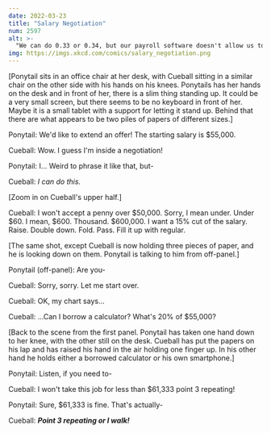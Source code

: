 ```yaml
---
date: 2022-03-23
title: "Salary Negotiation"
num: 2597
alt: >-
  "We can do 0.33 or 0.34, but our payroll software doesn't allow us to--" "NO DEAL."
img: https://imgs.xkcd.com/comics/salary_negotiation.png
---
```

[Ponytail sits in an office chair at her desk, with Cueball sitting in a similar chair on the other side with his hands on his knees. Ponytails has her hands on the desk and in front of her, there is a slim thing standing up. It could be a very small screen, but there seems to be no keyboard in front of her. Maybe it is a small tablet with a support for letting it stand up. Behind that there are what appears to be two piles of papers of different sizes.]

Ponytail: We'd like to extend an offer! The starting salary is $55,000.

Cueball: Wow. I guess I'm inside a negotiation!

Ponytail: I... Weird to phrase it like that, but-

Cueball: *I can do this.*

[Zoom in on Cueball's upper half.]

Cueball: I won't accept a penny over $50,000. Sorry, I mean under. Under $60. I mean, $600. Thousand. $600,000. I want a 15% cut of the salary. Raise. Double down. Fold. Pass. Fill it up with regular.

[The same shot, except Cueball is now holding three pieces of paper, and he is looking down on them. Ponytail is talking to him from off-panel.]

Ponytail (off-panel): Are you-

Cueball: Sorry, sorry. Let me start over.

Cueball: OK, my chart says...

Cueball: ...Can I borrow a calculator? What's 20% of $55,000?

[Back to the scene from the first panel. Ponytail has taken one hand down to her knee, with the other still on the desk. Cueball has put the papers on his lap and has raised his hand in the air holding one finger up. In his other hand he holds either a borrowed calculator or his own smartphone.]

Ponytail: Listen, if you need to-

Cueball: I won't take this job for less than $61,333 point 3 repeating!

Ponytail: Sure, $61,333 is fine. That's actually-

Cueball: ***Point 3 repeating or I walk!***
